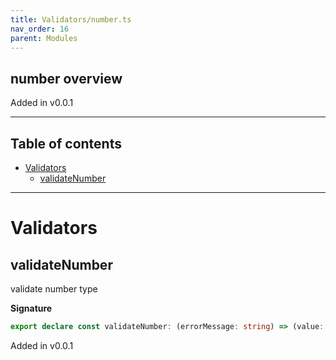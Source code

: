 ```yaml
---
title: Validators/number.ts
nav_order: 16
parent: Modules
---
```


## number overview

Added in v0.0.1

---

<h2 class="text-delta">Table of contents</h2>

- [Validators](#validators)
  - [validateNumber](#validatenumber)

---

# Validators

## validateNumber

validate number type

**Signature**

```ts
export declare const validateNumber: (errorMessage: string) => (value: unknown) => E.Left<string> | E.Right<number>
```

Added in v0.0.1
